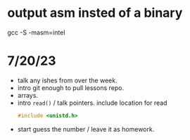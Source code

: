 
# output asm insted of a binary
gcc -S -masm=intel

# 7/20/23
* talk any ishes from over the week.
* intro git enough to pull lessons repo.
* arrays.
* intro `read()` / talk pointers.  include location for read
    ```c
    #include <unistd.h>
    ```
* start guess the number / leave it as homework.

